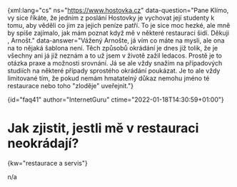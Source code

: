 
{xml:lang="cs" ns="https://www.hostovka.cz" data-question="Pane Klímo, vy sice říkáte, že jedním z poslání Hostovky je vychovat její studenty k tomu, aby věděli co jim za jejich peníze patří. To je sice moc hezké, ale mně by spíše zajímalo, jak mám poznat když mě v některé restauraci šidí. Děkuji , Arnošt." data-answer="Vážený Arnošte, já vím co máte na mysli, ale ona na to nějaká šablona není. Těch způsobů okrádání je dnes již tolik, že je všechny ani já již neznám a to už jsem v životě zažil ledacos. Prostě je to otázka praxe a možnosti srovnání. Já se ale vždy snažím na případových studiích na některé případy sprostého okrádání poukázat. Je to ale vždy limitované tím, že pokud nemám hmatatelný důkaz nemohu jméno té restaurace nebo toho "zloděje" uveřejnit."}

{id="faq41" author="InternetGuru" ctime="2022-01-18T14:30:59+01:00"}

# Jak zjistit, jestli mě v restauraci neokrádají?

{kw="restaurace a servis"}

n/a

